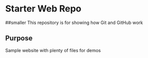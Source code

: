 # Starter Web Repo
##smaller
This repository is for showing how Git and GitHub work

## Purpose

Sample website with plenty of files for demos
